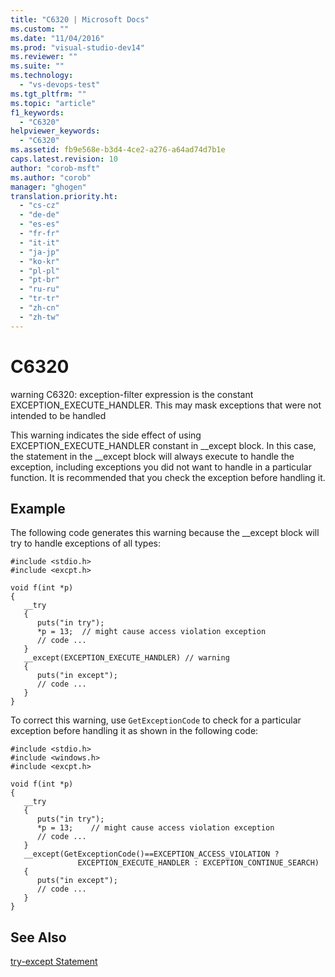 ```yaml
---
title: "C6320 | Microsoft Docs"
ms.custom: ""
ms.date: "11/04/2016"
ms.prod: "visual-studio-dev14"
ms.reviewer: ""
ms.suite: ""
ms.technology: 
  - "vs-devops-test"
ms.tgt_pltfrm: ""
ms.topic: "article"
f1_keywords: 
  - "C6320"
helpviewer_keywords: 
  - "C6320"
ms.assetid: fb9e568e-b3d4-4ce2-a276-a64ad74d7b1e
caps.latest.revision: 10
author: "corob-msft"
ms.author: "corob"
manager: "ghogen"
translation.priority.ht: 
  - "cs-cz"
  - "de-de"
  - "es-es"
  - "fr-fr"
  - "it-it"
  - "ja-jp"
  - "ko-kr"
  - "pl-pl"
  - "pt-br"
  - "ru-ru"
  - "tr-tr"
  - "zh-cn"
  - "zh-tw"
---
```

# C6320
warning C6320: exception-filter expression is the constant EXCEPTION_EXECUTE_HANDLER. This may mask exceptions that were not intended to be handled  
  
 This warning indicates the side effect of using EXCEPTION_EXECUTE_HANDLER constant in __except block. In this case, the statement in the \__except block will always execute to handle the exception, including exceptions you did not want to handle in a particular function. It is recommended that you check the exception before handling it.  
  
## Example  
 The following code generates this warning because the __except block will try to handle exceptions of all types:  
  
```  
#include <stdio.h>   
#include <excpt.h>   
  
void f(int *p)   
{   
   __try  
   {   
      puts("in try");   
      *p = 13;  // might cause access violation exception  
      // code ...  
   }   
   __except(EXCEPTION_EXECUTE_HANDLER) // warning  
   {   
      puts("in except");   
      // code ...  
   }   
}   
```  
  
 To correct this warning, use `GetExceptionCode` to check for a particular exception before handling it as shown in the following code:  
  
```  
#include <stdio.h>   
#include <windows.h>   
#include <excpt.h>   
  
void f(int *p)   
{   
   __try  
   {   
      puts("in try");   
      *p = 13;    // might cause access violation exception   
      // code ...  
   }   
   __except(GetExceptionCode()==EXCEPTION_ACCESS_VIOLATION ?   
               EXCEPTION_EXECUTE_HANDLER : EXCEPTION_CONTINUE_SEARCH)  
   {   
      puts("in except");   
      // code ...  
   }   
}  
```  
  
## See Also  
 [try-except Statement](/visual-cpp/cpp/try-except-statement)